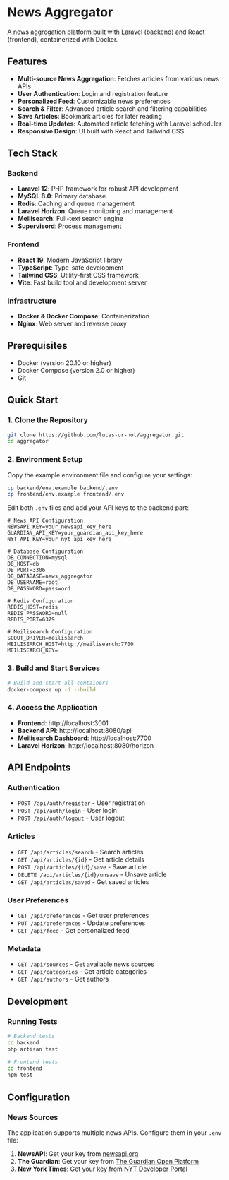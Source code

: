 # News Aggregator

A news aggregation platform built with Laravel (backend) and React (frontend), containerized with Docker.

## Features

- **Multi-source News Aggregation**: Fetches articles from various news APIs
- **User Authentication**: Login and registration feature
- **Personalized Feed**: Customizable news preferences
- **Search & Filter**: Advanced article search and filtering capabilities
- **Save Articles**: Bookmark articles for later reading
- **Real-time Updates**: Automated article fetching with Laravel scheduler
- **Responsive Design**: UI built with React and Tailwind CSS

## Tech Stack

### Backend
- **Laravel 12**: PHP framework for robust API development
- **MySQL 8.0**: Primary database
- **Redis**: Caching and queue management
- **Laravel Horizon**: Queue monitoring and management
- **Meilisearch**: Full-text search engine
- **Supervisord**: Process management

### Frontend
- **React 19**: Modern JavaScript library
- **TypeScript**: Type-safe development
- **Tailwind CSS**: Utility-first CSS framework
- **Vite**: Fast build tool and development server

### Infrastructure
- **Docker & Docker Compose**: Containerization
- **Nginx**: Web server and reverse proxy

## Prerequisites

- Docker (version 20.10 or higher)
- Docker Compose (version 2.0 or higher)
- Git

## Quick Start

### 1. Clone the Repository

```bash
git clone https://github.com/lucas-or-not/aggregator.git
cd aggregator
```

### 2. Environment Setup

Copy the example environment file and configure your settings:

```bash
cp backend/env.example backend/.env
cp frontend/env.example frontend/.env
```

Edit both `.env` files and add your API keys to the backend part:

```env
# News API Configuration
NEWSAPI_KEY=your_newsapi_key_here
GUARDIAN_API_KEY=your_guardian_api_key_here
NYT_API_KEY=your_nyt_api_key_here

# Database Configuration
DB_CONNECTION=mysql
DB_HOST=db
DB_PORT=3306
DB_DATABASE=news_aggregator
DB_USERNAME=root
DB_PASSWORD=password

# Redis Configuration
REDIS_HOST=redis
REDIS_PASSWORD=null
REDIS_PORT=6379

# Meilisearch Configuration
SCOUT_DRIVER=meilisearch
MEILISEARCH_HOST=http://meilisearch:7700
MEILISEARCH_KEY=
```

### 3. Build and Start Services

```bash
# Build and start all containers
docker-compose up -d --build
```

### 4. Access the Application

- **Frontend**: http://localhost:3001
- **Backend API**: http://localhost:8080/api
- **Meilisearch Dashboard**: http://localhost:7700
- **Laravel Horizon**: http://localhost:8080/horizon

## API Endpoints

### Authentication
- `POST /api/auth/register` - User registration
- `POST /api/auth/login` - User login
- `POST /api/auth/logout` - User logout

### Articles
- `GET /api/articles/search` - Search articles
- `GET /api/articles/{id}` - Get article details
- `POST /api/articles/{id}/save` - Save article
- `DELETE /api/articles/{id}/unsave` - Unsave article
- `GET /api/articles/saved` - Get saved articles

### User Preferences
- `GET /api/preferences` - Get user preferences
- `PUT /api/preferences` - Update preferences
- `GET /api/feed` - Get personalized feed

### Metadata
- `GET /api/sources` - Get available news sources
- `GET /api/categories` - Get article categories
- `GET /api/authors` - Get authors

## Development

### Running Tests

```bash
# Backend tests
cd backend
php artisan test

# Frontend tests
cd frontend
npm test
```

## Configuration

### News Sources

The application supports multiple news APIs. Configure them in your `.env` file:

1. **NewsAPI**: Get your key from [newsapi.org](https://newsapi.org)
2. **The Guardian**: Get your key from [The Guardian Open Platform](https://open-platform.theguardian.com)
3. **New York Times**: Get your key from [NYT Developer Portal](https://developer.nytimes.com)

